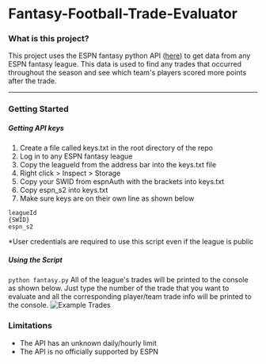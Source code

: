 # Fantasy-Football-Trade-Evaluator
### What is this project?
This project uses the ESPN fantasy python API ([here](https://github.com/cwendt94/espn-api)) to get data from any ESPN fantasy league. This data is used to find any trades that occurred throughout the season and see which team's players scored more points after the trade.

----
### Getting Started
##### Getting API keys

 1. Create a file called keys.txt in the root directory of the repo
 2. Log in to any ESPN fantasy league
 3. Copy the leagueId from the address bar into the keys.txt file 
 4. Right click > Inspect > Storage
 5. Copy your SWID from espnAuth with the brackets into keys.txt
 6. Copy espn_s2 into keys.txt
 7. Make sure keys are on their own line as shown below
 ```
leagueId
{SWID}
espn_s2 
 ```
 *User credentials are required to use this script even if the league is public
 ##### Using the Script
 `python fantasy.py`
 All of the league's trades will be printed to the console as shown below. Just type the number of the trade that you want to evaluate and all the corresponding player/team trade info will be printed to the console.
 ![Example Trades](https://i.imgur.com/uGHOVEl.png)
 ### Limitations
 
 - The API has an unknown daily/hourly limit
 - The API is no officially supported by ESPN

